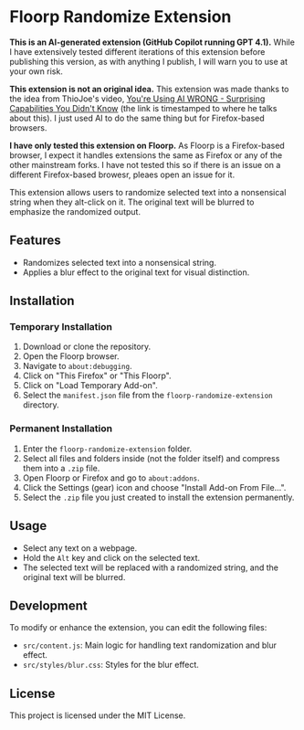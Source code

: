# Floorp Randomize Extension

**This is an AI-generated extension (GitHub Copilot running GPT 4.1).** While I have extensively tested different iterations of this extension before publishing this version, as with anything I publish, I will warn you to use at your own risk.

**This extension is not an original idea.** This extension was made thanks to the idea from ThioJoe's video, [You're Using AI WRONG - Surprising Capabilities You Didn't Know](https://youtu.be/YDiVl9q08DY?si=zITYwjjLCEPlJPjw&t=128) (the link is timestamped to where he talks about this). I just used AI to do the same thing but for Firefox-based browsers.

**I have only tested this extension on Floorp.** As Floorp is a Firefox-based browser, I expect it handles extensions the same as Firefox or any of the other mainstream forks. I have not tested this so if there is an issue on a different Firefox-based browesr, pleaes open an issue for it.

This extension allows users to randomize selected text into a nonsensical string when they alt-click on it. The original text will be blurred to emphasize the randomized output.

## Features

- Randomizes selected text into a nonsensical string.
- Applies a blur effect to the original text for visual distinction.

## Installation

### Temporary Installation

1. Download or clone the repository.
2. Open the Floorp browser.
3. Navigate to `about:debugging`.
4. Click on "This Firefox" or "This Floorp".
5. Click on "Load Temporary Add-on".
6. Select the `manifest.json` file from the `floorp-randomize-extension` directory.

### Permanent Installation

1. Enter the `floorp-randomize-extension` folder.
2. Select all files and folders inside (not the folder itself) and compress them into a `.zip` file.
3. Open Floorp or Firefox and go to `about:addons`.
4. Click the Settings (gear) icon and choose "Install Add-on From File...".
5. Select the `.zip` file you just created to install the extension permanently.

## Usage

- Select any text on a webpage.
- Hold the `Alt` key and click on the selected text.
- The selected text will be replaced with a randomized string, and the original text will be blurred.

## Development

To modify or enhance the extension, you can edit the following files:

- `src/content.js`: Main logic for handling text randomization and blur effect.
- `src/styles/blur.css`: Styles for the blur effect.

## License

This project is licensed under the MIT License.
